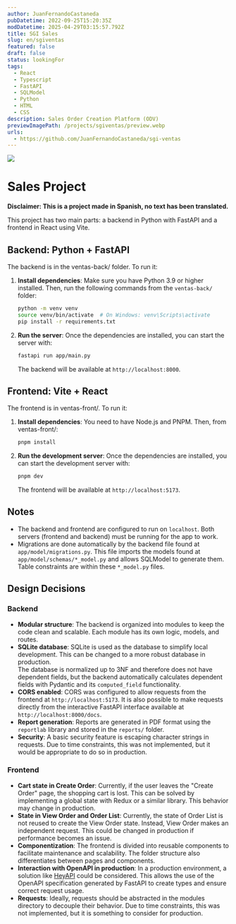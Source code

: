 ```yaml
---
author: JuanFernandoCastaneda
pubDatetime: 2022-09-25T15:20:35Z
modDatetime: 2025-04-29T03:15:57.792Z
title: SGI Sales
slug: en/sgiventas
featured: false
draft: false
status: lookingFor
tags:
  - React
  - Typescript
  - FastAPI
  - SQLModel
  - Python
  - HTML
  - CSS
description: Sales Order Creation Platform (ODV)
previewImagePath: /projects/sgiventas/preview.webp
urls:
  - https://github.com/JuanFernandoCastaneda/sgi-ventas
---
```


<img src="/projects/sgiventas/crearOrden.webp">

# Sales Project

**Disclaimer: This is a project made in Spanish, no text has been translated.**

This project has two main parts: a backend in Python with FastAPI and a frontend in React using Vite.

## Backend: Python + FastAPI

The backend is in the ventas-back/ folder. To run it:

1. **Install dependencies**:
   Make sure you have Python 3.9 or higher installed. Then, run the following commands from the `ventas-back/` folder:

   ```bash
   python -m venv venv
   source venv/bin/activate  # On Windows: venv\Scripts\activate
   pip install -r requirements.txt
   ```

2. **Run the server**:
   Once the dependencies are installed, you can start the server with:

   ```bash
   fastapi run app/main.py
   ```

   The backend will be available at `http://localhost:8000`.

## Frontend: Vite + React

The frontend is in ventas-front/. To run it:

1. **Install dependencies**:
   You need to have Node.js and PNPM. Then, from ventas-front/:

   ```bash
   pnpm install
   ```

2. **Run the development server**:
   Once the dependencies are installed, you can start the development server with:

   ```bash
   pnpm dev
   ```

   The frontend will be available at `http://localhost:5173`.

## Notes

- The backend and frontend are configured to run on `localhost`. Both servers (frontend and backend) must be running for the app to work.
- Migrations are done automatically by the backend file found at `app/model/migrations.py`. This file imports the models found at `app/model/schemas/*_model.py` and allows SQLModel to generate them. Table constraints are within these `*_model.py` files.

## Design Decisions

### Backend

- **Modular structure**: The backend is organized into modules to keep the code clean and scalable. Each module has its own logic, models, and routes.
- **SQLite database**: SQLite is used as the database to simplify local development. This can be changed to a more robust database in production. <br>
  The database is normalized up to 3NF and therefore does not have dependent fields, but the backend automatically calculates dependent fields with Pydantic and its `computed_field` functionality.
- **CORS enabled**: CORS was configured to allow requests from the frontend at `http://localhost:5173`. It is also possible to make requests directly from the interactive FastAPI interface available at `http://localhost:8000/docs`.
- **Report generation**: Reports are generated in PDF format using the `reportlab` library and stored in the `reports/` folder.
- **Security**: A basic security feature is escaping character strings in requests. Due to time constraints, this was not implemented, but it would be appropriate to do so in production.

### Frontend

- **Cart state in Create Order**: Currently, if the user leaves the "Create Order" page, the shopping cart is lost. This can be solved by implementing a global state with Redux or a similar library. This behavior may change in production.
- **State in View Order and Order List**: Currently, the state of Order List is not reused to create the View Order state. Instead, View Order makes an independent request. This could be changed in production if performance becomes an issue.
- **Componentization**: The frontend is divided into reusable components to facilitate maintenance and scalability. The folder structure also differentiates between pages and components.
- **Interaction with OpenAPI in production**: In a production environment, a solution like [HeyAPI](https://heyapi.dev/) could be considered. This allows the use of the OpenAPI specification generated by FastAPI to create types and ensure correct request usage.
- **Requests**: Ideally, requests should be abstracted in the modules directory to decouple their behavior. Due to time constraints, this was not implemented, but it is something to consider for production.
